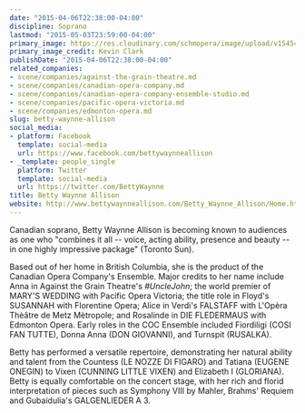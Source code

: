 ```yaml
---
date: "2015-04-06T22:38:00-04:00"
discipline: Soprano
lastmod: "2015-05-03T23:59:00-04:00"
primary_image: https://res.cloudinary.com/schmopera/image/upload/v1545409169/media/webhook-uploads/1428374019815/B-Allison-PRINT.jpg.jpg
primary_image_credit: Kevin Clark
publishDate: "2015-04-06T22:38:00-04:00"
related_companies:
- scene/companies/against-the-grain-theatre.md
- scene/companies/canadian-opera-company.md
- scene/companies/canadian-opera-company-ensemble-studio.md
- scene/companies/pacific-opera-victoria.md
- scene/companies/edmonton-opera.md
slug: betty-waynne-allison
social_media:
- platform: Facebook
  template: social-media
  url: https://www.facebook.com/bettywaynneallison
- _template: people_single
  platform: Twitter
  template: social-media
  url: https://twitter.com/BettyWaynne
title: Betty Waynne Allison
website: http://www.bettywaynneallison.com/Betty_Waynne_Allison/Home.html
---
```


<p>
	Canadian soprano, Betty Waynne Allison is becoming known to audiences as one who "combines it all -- voice, acting ability, presence and beauty -- in one highly impressive package" (Toronto Sun).
</p>
<p>
	<span class="style_1">Based out of her home in British Columbia, she is the product of the Canadian Opera Company's Ensemble. Major credits to her name include Anna in Against the Grain Theatre's <em>#UncleJohn</em>; the world premier of MARY'S WEDDING with Pacific Opera Victoria; the title role in Floyd's SUSANNAH with Florentine Opera; Alice in Verdi's FALSTAFF with L'Opèra Thèâtre de Metz Mètropole; and Rosalinde in DIE FLEDERMAUS with Edmonton Opera. Early roles in the COC Ensemble included Fiordiligi (COSI FAN TUTTE), Donna Anna (DON GIOVANNI), and Turnspit (RUSALKA).</span>
</p>
<p>
	<span class="style_1">Betty has performed a versatile repertoire, demonstrating her natural ability and talent from the Countess (LE NOZZE DI FIGARO) and Tatiana (EUGENE ONEGIN) to Vixen (CUNNING LITTLE VIXEN) and Elizabeth I (GLORIANA). Betty is equally comfortable on the concert stage, with her rich and florid interpretation of pieces such as Symphony VIII by Mahler, Brahms' Requiem and Gubaidulia's GALGENLIEDER A 3. </span>
</p>
